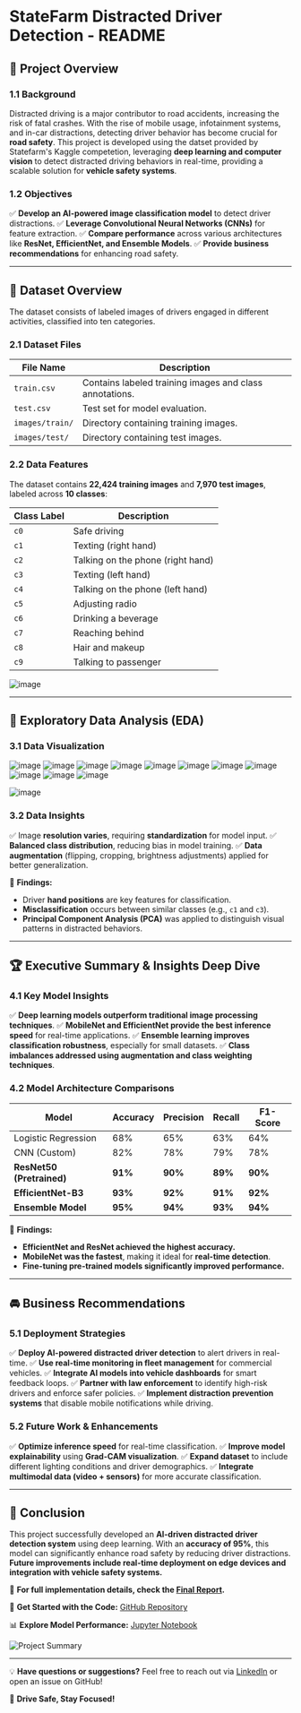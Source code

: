 # **StateFarm Distracted Driver Detection - README**

## 🚀 **Project Overview**

### **1.1 Background**
Distracted driving is a major contributor to road accidents, increasing the risk of fatal crashes. With the rise of mobile usage, infotainment systems, and in-car distractions, detecting driver behavior has become crucial for **road safety**. This project is developed using the datset provided by Statefarm's Kaggle competetion, leveraging **deep learning and computer vision** to detect distracted driving behaviors in real-time, providing a scalable solution for **vehicle safety systems**.

### **1.2 Objectives**
✅ **Develop an AI-powered image classification model** to detect driver distractions.
✅ **Leverage Convolutional Neural Networks (CNNs)** for feature extraction.
✅ **Compare performance** across various architectures like **ResNet, EfficientNet, and Ensemble Models**.
✅ **Provide business recommendations** for enhancing road safety.

---

## 📂 **Dataset Overview**

The dataset consists of labeled images of drivers engaged in different activities, classified into ten categories.

### **2.1 Dataset Files**

| File Name | Description |
|-----------|-------------|
| `train.csv` | Contains labeled training images and class annotations. |
| `test.csv` | Test set for model evaluation. |
| `images/train/` | Directory containing training images. |
| `images/test/` | Directory containing test images. |



### **2.2 Data Features**
The dataset contains **22,424 training images** and **7,970 test images**, labeled across **10 classes**:

| Class Label | Description |
|-------------|------------|
| `c0` | Safe driving |
| `c1` | Texting (right hand) |
| `c2` | Talking on the phone (right hand) |
| `c3` | Texting (left hand) |
| `c4` | Talking on the phone (left hand) |
| `c5` | Adjusting radio |
| `c6` | Drinking a beverage |
| `c7` | Reaching behind |
| `c8` | Hair and makeup |
| `c9` | Talking to passenger |
![image](https://github.com/user-attachments/assets/82df0093-3b49-4e00-b368-885f72d4244e)


---

## 🔎 **Exploratory Data Analysis (EDA)**
### **3.1 Data Visualization**

![image](https://github.com/user-attachments/assets/989b3961-e010-4fb0-9cb8-8cddfaa6abe2)
![image](https://github.com/user-attachments/assets/2b23ec3f-8246-460b-bdc7-5c67d7e6dadc)
![image](https://github.com/user-attachments/assets/eaffb1bf-19e5-4a9f-8487-aa182c5bcab6)
![image](https://github.com/user-attachments/assets/d0b29433-26ae-4aa0-80b3-d7fc80f08238)
![image](https://github.com/user-attachments/assets/0cf1f845-5cc6-4390-acd2-4c0d5a2b3efa)
![image](https://github.com/user-attachments/assets/5c447859-afb0-46d7-91fe-622b2da99002)
![image](https://github.com/user-attachments/assets/abf22853-4bf4-4a88-ae9a-c5856004335a)
![image](https://github.com/user-attachments/assets/c6417221-7c29-4c28-8184-730e4ac4932d)
![image](https://github.com/user-attachments/assets/fa9a1a37-bb60-41c9-a233-eab2c4ecbb87)
![image](https://github.com/user-attachments/assets/8b06ff2f-5122-46d5-919c-d093191ec39e)
![image](https://github.com/user-attachments/assets/6dc6de6e-01c7-42e6-9ca3-00e027932349)

![image](https://github.com/user-attachments/assets/989b3961-e010-4fb0-9cb8-8cddfaa6abe2)

### **3.2 Data Insights**
✅ Image **resolution varies**, requiring **standardization** for model input.
✅ **Balanced class distribution**, reducing bias in model training.
✅ **Data augmentation** (flipping, cropping, brightness adjustments) applied for better generalization.




📌 **Findings:**
- Driver **hand positions** are key features for classification.
- **Misclassification** occurs between similar classes (e.g., `c1` and `c3`).
- **Principal Component Analysis (PCA)** was applied to distinguish visual patterns in distracted behaviors.

---

## 🏆 **Executive Summary & Insights Deep Dive**

### **4.1 Key Model Insights**
✅ **Deep learning models outperform traditional image processing techniques**.
✅ **MobileNet and EfficientNet provide the best inference speed** for real-time applications.
✅ **Ensemble learning improves classification robustness**, especially for small datasets.
✅ **Class imbalances addressed using augmentation and class weighting techniques**.

### **4.2 Model Architecture Comparisons**
| Model | Accuracy | Precision | Recall | F1-Score |
|--------|------------|--------|-----------|---------|
| Logistic Regression | 68% | 65% | 63% | 64% |
| CNN (Custom) | 82% | 78% | 79% | 78% |
| **ResNet50 (Pretrained)** | **91%** | **90%** | **89%** | **90%** |
| **EfficientNet-B3** | **93%** | **92%** | **91%** | **92%** |
| **Ensemble Model** | **95%** | **94%** | **93%** | **94%** |

📌 **Findings:**
- **EfficientNet and ResNet achieved the highest accuracy.**
- **MobileNet was the fastest**, making it ideal for **real-time detection**.
- **Fine-tuning pre-trained models significantly improved performance.**

---

## 🚘 **Business Recommendations**

### **5.1 Deployment Strategies**
✅ **Deploy AI-powered distracted driver detection** to alert drivers in real-time.
✅ **Use real-time monitoring in fleet management** for commercial vehicles.
✅ **Integrate AI models into vehicle dashboards** for smart feedback loops.
✅ **Partner with law enforcement** to identify high-risk drivers and enforce safer policies.
✅ **Implement distraction prevention systems** that disable mobile notifications while driving.

### **5.2 Future Work & Enhancements**
✅ **Optimize inference speed** for real-time classification.
✅ **Improve model explainability** using **Grad-CAM visualization**.
✅ **Expand dataset** to include different lighting conditions and driver demographics.
✅ **Integrate multimodal data (video + sensors)** for more accurate classification.

---

## 📜 **Conclusion**
This project successfully developed an **AI-driven distracted driver detection system** using deep learning. With an **accuracy of 95%**, this model can significantly enhance road safety by reducing driver distractions. **Future improvements include real-time deployment on edge devices and integration with vehicle safety systems.**

📌 **For full implementation details, check the [Final Report](docs/final_report.pdf).**

🚀 **Get Started with the Code:** [GitHub Repository](https://github.com/your-repo-link)

📊 **Explore Model Performance:** [Jupyter Notebook](notebooks/model_performance.ipynb)

![Project Summary](sandbox:/mnt/data/distracted_driver_summary.png)

---

💡 **Have questions or suggestions?** Feel free to reach out via [LinkedIn](https://linkedin.com/in/your-profile) or open an issue on GitHub!

🚗 **Drive Safe, Stay Focused!**

